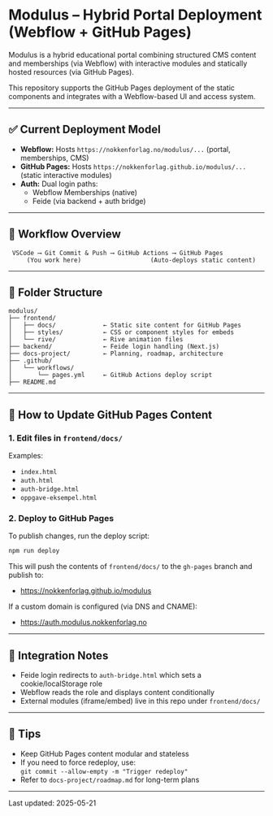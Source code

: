 # Modulus – Hybrid Portal Deployment (Webflow + GitHub Pages)

Modulus is a hybrid educational portal combining structured CMS content and memberships (via Webflow) with interactive modules and statically hosted resources (via GitHub Pages).

This repository supports the GitHub Pages deployment of the static components and integrates with a Webflow-based UI and access system.

---

## ✅ Current Deployment Model

- **Webflow:** Hosts `https://nokkenforlag.no/modulus/...` (portal, memberships, CMS)
- **GitHub Pages:** Hosts `https://nokkenforlag.github.io/modulus/...` (static interactive modules)
- **Auth:** Dual login paths:
  - Webflow Memberships (native)
  - Feide (via backend + auth bridge)

---

## 🧭 Workflow Overview

```text
 VSCode ⟶ Git Commit & Push ⟶ GitHub Actions ⟶ GitHub Pages
     (You work here)                   (Auto-deploys static content)
```

---

## 📁 Folder Structure

```
modulus/
├── frontend/
│   ├── docs/             ← Static site content for GitHub Pages
│   ├── styles/           ← CSS or component styles for embeds
│   └── rive/             ← Rive animation files
├── backend/              ← Feide login handling (Next.js)
├── docs-project/         ← Planning, roadmap, architecture
├── .github/
│   └── workflows/
│       └── pages.yml     ← GitHub Actions deploy script
├── README.md
```

---

## 🚀 How to Update GitHub Pages Content

### 1. Edit files in `frontend/docs/`

Examples:
- `index.html`
- `auth.html`
- `auth-bridge.html`
- `oppgave-eksempel.html`

### 2. Deploy to GitHub Pages

To publish changes, run the deploy script:

```bash
npm run deploy
```

This will push the contents of `frontend/docs/` to the `gh-pages` branch and publish to:

- https://nokkenforlag.github.io/modulus

If a custom domain is configured (via DNS and CNAME):

- https://auth.modulus.nokkenforlag.no

---

## 🔐 Integration Notes

- Feide login redirects to `auth-bridge.html` which sets a cookie/localStorage role
- Webflow reads the role and displays content conditionally
- External modules (iframe/embed) live in this repo under `frontend/docs/`

---

## 🧠 Tips

- Keep GitHub Pages content modular and stateless
- If you need to force redeploy, use:  
  `git commit --allow-empty -m "Trigger redeploy"`
- Refer to `docs-project/roadmap.md` for long-term plans

---

Last updated: 2025-05-21
